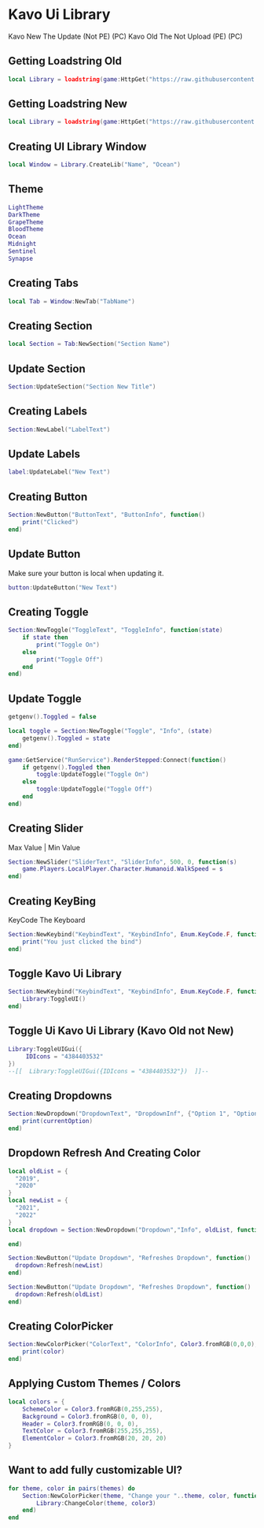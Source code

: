 # Kavo Ui Library
Kavo New The Update (Not PE) (PC)
Kavo Old The Not Upload (PE) (PC)

## Getting Loadstring Old
```lua
local Library = loadstring(game:HttpGet("https://raw.githubusercontent.com/Giangplay/Script/main/Kavo.lua"))()
```

## Getting Loadstring New
```lua
local Library = loadstring(game:HttpGet("https://raw.githubusercontent.com/xHeptc/Kavo-UI-Library/main/source.lua"))()
```

## Creating UI Library Window
```lua
local Window = Library.CreateLib("Name", "Ocean")
```

## Theme
```lua
LightTheme
DarkTheme
GrapeTheme
BloodTheme
Ocean
Midnight
Sentinel
Synapse
```

## Creating Tabs
```lua
local Tab = Window:NewTab("TabName")
```

## Creating Section
```lua
local Section = Tab:NewSection("Section Name")
```

## Update Section
```lua
Section:UpdateSection("Section New Title")
```

## Creating Labels
```lua
Section:NewLabel("LabelText")
```

## Update Labels
```lua
label:UpdateLabel("New Text")
```

## Creating Button
```lua
Section:NewButton("ButtonText", "ButtonInfo", function()
    print("Clicked")
end)
```

## Update Button
Make sure your button is local when updating it.
```lua
button:UpdateButton("New Text")
```

## Creating Toggle
```lua
Section:NewToggle("ToggleText", "ToggleInfo", function(state)
    if state then
        print("Toggle On")
    else
        print("Toggle Off")
    end
end)
```

## Update Toggle
```lua
getgenv().Toggled = false

local toggle = Section:NewToggle("Toggle", "Info", (state)
    getgenv().Toggled = state
end)

game:GetService("RunService").RenderStepped:Connect(function()
	if getgenv().Toggled then
		toggle:UpdateToggle("Toggle On")
	else
		toggle:UpdateToggle("Toggle Off")
	end
end)
```

## Creating Slider
Max Value | Min Value
```lua
Section:NewSlider("SliderText", "SliderInfo", 500, 0, function(s)
    game.Players.LocalPlayer.Character.Humanoid.WalkSpeed = s
end)
```

## Creating KeyBing
KeyCode The Keyboard
```lua
Section:NewKeybind("KeybindText", "KeybindInfo", Enum.KeyCode.F, function()
	print("You just clicked the bind")
end)
```

## Toggle Kavo Ui Library
```lua
Section:NewKeybind("KeybindText", "KeybindInfo", Enum.KeyCode.F, function()
	Library:ToggleUI()
end)
```

## Toggle Ui Kavo Ui Library (Kavo Old not New)
```lua
Library:ToggleUIGui({
     IDIcons = "4384403532"
})
--[[  Library:ToggleUIGui({IDIcons = "4384403532"})  ]]--
```

## Creating Dropdowns
```lua
Section:NewDropdown("DropdownText", "DropdownInf", {"Option 1", "Option 2", "Option 3"}, function(currentOption)
    print(currentOption)
end)
```

## Dropdown Refresh And Creating Color
```lua
local oldList = {
  "2019",
  "2020"
}
local newList = {
  "2021",
  "2022"
}
local dropdown = Section:NewDropdown("Dropdown","Info", oldList, function()

end)

Section:NewButton("Update Dropdown", "Refreshes Dropdown", function()
  dropdown:Refresh(newList)
end)

Section:NewButton("Update Dropdown", "Refreshes Dropdown", function()
  dropdown:Refresh(oldList)
end)
```

## Creating ColorPicker
```lua
Section:NewColorPicker("ColorText", "ColorInfo", Color3.fromRGB(0,0,0), function(color)
    print(color)
end)
```

## Applying Custom Themes / Colors
```lua
local colors = {
    SchemeColor = Color3.fromRGB(0,255,255),
    Background = Color3.fromRGB(0, 0, 0),
    Header = Color3.fromRGB(0, 0, 0),
    TextColor = Color3.fromRGB(255,255,255),
    ElementColor = Color3.fromRGB(20, 20, 20)
}
```

## Want to add fully customizable UI?
```lua
for theme, color in pairs(themes) do
    Section:NewColorPicker(theme, "Change your "..theme, color, function(color3)
        Library:ChangeColor(theme, color3)
    end)
end
```
